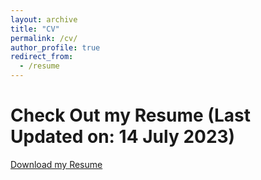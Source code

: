```yaml
---
layout: archive
title: "CV"
permalink: /cv/
author_profile: true
redirect_from:
  - /resume
---
```


Check Out my Resume (Last Updated on: 14 July 2023)
======
<a href="http://aatifnisar01.github.io/files/Resume_Aatif.pdf" download>Download my Resume</a>



  

